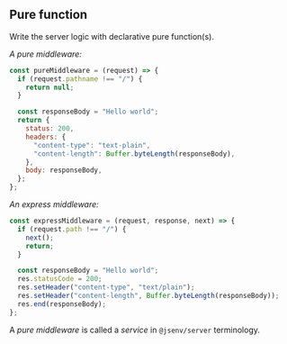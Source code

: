 ## Pure function

Write the server logic with declarative pure function(s).

_A pure middleware:_

```js
const pureMiddleware = (request) => {
  if (request.pathname !== "/") {
    return null;
  }

  const responseBody = "Hello world";
  return {
    status: 200,
    headers: {
      "content-type": "text-plain",
      "content-length": Buffer.byteLength(responseBody),
    },
    body: responseBody,
  };
};
```

_An express middleware:_

```js
const expressMiddleware = (request, response, next) => {
  if (request.path !== "/") {
    next();
    return;
  }

  const responseBody = "Hello world";
  res.statusCode = 200;
  res.setHeader("content-type", "text/plain");
  res.setHeader("content-length", Buffer.byteLength(responseBody));
  res.end(responseBody);
};
```

A _pure middleware_ is called a _service_ in `@jsenv/server` terminology.
